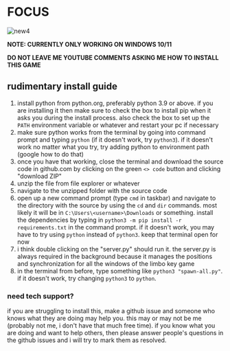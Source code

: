 # FOCUS

![new4](https://github.com/quasar098/limbos32/assets/70716985/36bfe28d-9616-4ee0-bc10-96d762f61105)

**NOTE: CURRENTLY ONLY WORKING ON WINDOWS 10/11**

**DO NOT LEAVE ME YOUTUBE COMMENTS ASKING ME HOW TO INSTALL THIS GAME**

## rudimentary install guide

1) install python from python.org, preferably python 3.9 or above. if you are installing it then make sure to check the
   box to install pip when it asks you during the install process. also check the box to set up the `PATH` environment
   variable or whatever and restart your pc if necessary
2) make sure python works from the terminal by going into command prompt and typing `python` (if it doesn't work,
   try `python3`). if it doesn't work no matter what you try, try adding python to environment path (google how to do
   that)
3) once you have that working, close the terminal and download the source code in github.com by clicking on the
   green `<> code` button and clicking "download ZIP"
4) unzip the file from file explorer or whatever
5) navigate to the unzipped folder with the source code
6) open up a new command prompt (type `cmd` in taskbar) and navigate to the directory with the source by using the `cd`
   and `dir` commands. most likely it will be in `C:\Users\<username>\Downloads` or something. install the dependencies
   by typing in `python3 -m pip install -r requirements.txt` in the command prompt. if it doesn't work, you may have to
   try using `python` instead of `python3`. keep that terminal open for now
7) i think double clicking on the "server.py" should run it. the server.py is always required in the background because
   it manages the positions and synchronization for all the windows of the limbo key game
8) in the terminal from before, type something like `python3 "spawn-all.py"`. if it doesn't work, try changing `python3`
   to `python`.

### need tech support?

if you are struggling to install this, make a github issue and someone who knows what they are doing may help you. this
may or may not be me (probably not me, i don't have that much free time). if you know what you are doing and want to
help others, then please answer people's questions in the github issues and i will try to mark them as resolved.
